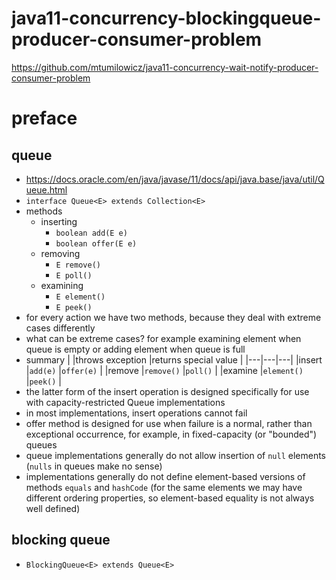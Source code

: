 # java11-concurrency-blockingqueue-producer-consumer-problem

https://github.com/mtumilowicz/java11-concurrency-wait-notify-producer-consumer-problem

# preface

## queue
* https://docs.oracle.com/en/java/javase/11/docs/api/java.base/java/util/Queue.html
* `interface Queue<E> extends Collection<E>`
* methods
    * inserting
        * `boolean add(E e)`
        * `boolean offer(E e)`
    * removing
        * `E remove()`
        * `E poll()`
    * examining
        * `E element()`
        * `E peek()`
* for every action we have two methods, because they deal
with extreme cases differently
* what can be extreme cases? for example examining element
when queue is empty or adding element when queue is full
* summary
    |   |throws exception   |returns special value   |
    |---|---|---|
    |insert   |`add(e)`   |`offer(e)`   |
    |remove   |`remove()`   |`poll()`   |
    |examine   |`element()`   |`peek()`   |
* the latter form of the insert operation is designed 
specifically for use with capacity-restricted Queue 
implementations
* in most implementations, insert operations cannot fail
* offer method is designed for use when failure is a normal, 
rather than exceptional occurrence, for example, in 
fixed-capacity (or "bounded") queues
* queue implementations generally do not allow insertion of 
`null` elements (`nulls` in queues make no sense)
* implementations generally do not define element-based 
versions of methods `equals` and `hashCode` (for the same 
elements we may have different ordering properties, so 
element-based equality is not always well defined)
## blocking queue
* `BlockingQueue<E> extends Queue<E>`